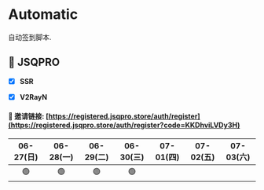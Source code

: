 # Automatic

自动签到脚本.



## 🎯 JSQPRO

- [x] **SSR**

- [x] **V2RayN**



#### 🔗 邀请链接:  [https://registered.jsqpro.store/auth/register](https://registered.jsqpro.store/auth/register?code=KKDhviLVDy3H)



<!-- @protocol:jsqpro:start -->
<!-- checked:2021-06-26T01:25:33;2021-06-27T00:55:02;2021-06-28T00:54:53;2021-06-29T00:25:10;2021-06-30T00:00:09 -->

| 06-27(日) | 06-28(一) | 06-29(二) | 06-30(三) | 07-01(四) | 07-02(五) | 07-03(六) |
| :-------: | :-------: | :-------: | :-------: | :-------: | :-------: | :-------: |
|    🟢     |    🟢     |    🟢     |    🟢     |           |           |           |

<!-- @protocol:jsqpro:end -->
